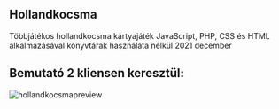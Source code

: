 ## Hollandkocsma
Többjátékos hollandkocsma kártyajáték JavaScript, PHP, CSS és HTML alkalmazásával könyvtárak használata nélkül
2021 december

## Bemutató 2 kliensen keresztül:
![hollandkocsmapreview](https://user-images.githubusercontent.com/83843622/194328560-079762b5-6ce5-43d9-bee8-deafdc04639a.gif)

